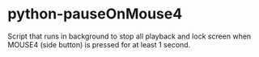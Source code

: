 # python-pauseOnMouse4
Script that runs in background to stop all playback and lock screen when MOUSE4 (side button) is pressed for at least 1 second.
